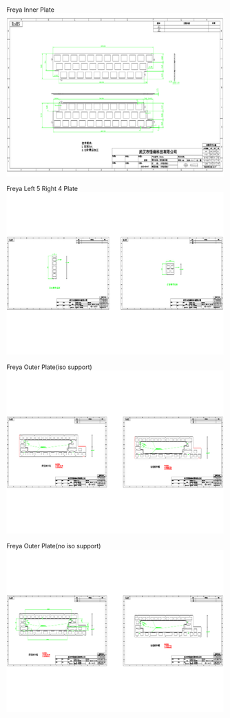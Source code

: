 <br/>Freya Inner Plate<br/>![image](./Freya%20Inner%20Plate.png)<br/>
<br/>Freya Left 5 Right 4 Plate<br/>![image](./Freya%20Left%205%20Right%204%20Plate.png)<br/>
<br/>Freya Outer Plate(iso support)<br/>![image](./Freya%20Outer%20Plate(iso%20support).png)<br/>
<br/>Freya Outer Plate(no iso support)<br/>![image](./Freya%20Outer%20Plate(no%20iso%20support).png)<br/>
